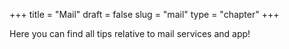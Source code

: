 +++
title = "Mail"
draft = false
slug = "mail"
type = "chapter"
+++

Here you can find all tips relative to mail services and app!
